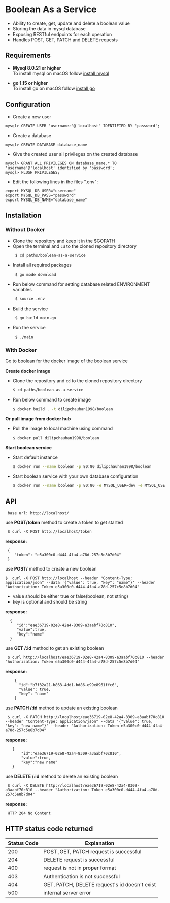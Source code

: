 # Boolean As a Service 
- Ability to create, get, update and delete a boolean value <br />
- Storing the data in mysql database <br />
- Exposing  RESTful endpoints for each operation <br />
- Handles POST, GET, PATCH and DELETE requests <br />

## Requirements
- __Mysql 8.0.21 or higher__ <br />
To install mysql on  macOS follow [install mysql](https://flaviocopes.com/mysql-how-to-install/) <br />

- __go 1.15 or higher__ <br />
To install go on macOS follow [install go](https://www.geeksforgeeks.org/how-to-install-golang-on-macos/) <br />

## Configuration

- Create a new user
```
mysql> CREATE USER 'usernamer'@'localhost' IDENTIFIED BY 'password';
```
- Create a database
```
mysql> CREATE DATABASE database_name
```
- Give the created user all privileges on the created database
```
mysql> GRANT ALL PRIVILEGES ON database_name.* TO 'username'@'localhost' identified by 'password';
mysql> FLUSH PRIVILEGES;
```

- Edit the following lines in the files ".env":

```
export MYSQL_DB_USER="username"     
export MYSQL_DB_PASS="password"
export MYSQL_DB_NAME="database_name"
```
## Installation
### Without Docker
- Clone the repository and keep it in the $GOPATH
- Open the terminal and ``` cd ``` to the cloned repository directory
    ```sh
     $ cd paths/boolean-as-a-service
    ```
- Install all required packages
    ```sh
     $ go mode download
    ```
- Run below command for setting database related ENVIRONMENT variables
    ```sh
     $ source .env
    ```
- Build the service 
    ```sh
     $ go build main.go
    ```
- Run the service 
   ```sh
    $ ./main
   ```
   
### With Docker
Go to [boolean](https://hub.docker.com/r/dilipchauhan1998/boolean) for the docker image of the boolean service

__Create docker image__
- Clone the repository and ```cd``` to the cloned repository directory 
    ```sh
    $ cd paths/boolean-as-a-service
    ```
- Run below command to create image
     ```sh
    $ docker build . -t dilipchauhan1998/boolean
    ```
__Or pull image from docker hub__

- Pull the image to local machine using command
    ```sh
    $ docker pull dilipchauhan1998/boolean
    ```
__Start boolean service__     
- Start default instance
    ```sh
    $ docker run --name boolean -p 80:80 dilipchauhan1998/boolean
    ```
- Start boolean service with your own database configuration  
     ```sh
     $ docker run --name boolean -p 80:80 -e MYSQL_USER=dev -e MYSQL_USER_PWD=dev -e MYSQL_USER_DB=userdb dilipchauhan1998/boolean

     ```

## API
```
 base url: http://localhost/ 
```
use __POST/token__ method to create a token to get started <br />

```
 $ curl -X POST http://localhost/token
```
__response:__
```
 {
    "token": "e5a300c0-d444-4fa4-a78d-257c5e8b7d04"
 }
```
use __POST/__ method to create a new boolean

```
$  curl -X POST http://localhost --header "Content-Type: application/json" --data '{"value": true, "key": "name"}' --header "Authorization: Token e5a300c0-d444-4fa4-a78d-257c5e8b7d04"
```

- value should be either true or false(boolean, not string) <br />
- key is optional and should be string <br />

__response:__
```
  {
     "id":"eae36719-02e8-42a4-8309-a3aabf70c810",
     "value":true,
     "key":"name"
  }
```
use __GET /:id__ method to get an existing boolean
```
 $ curl http://localhost/eae36719-02e8-42a4-8309-a3aabf70c810 --header "Authorization: Token e5a300c0-d444-4fa4-a78d-257c5e8b7d04"
```
__response:__
```
    {
      "id":"b7f32a21-b863-4dd1-bd86-e99e8961ffc6",
      "value": true,
      "key": "name"
    }
```
use __PATCH /:id__ method to update an existing boolean

```
 $ curl -X PATCH http://localhost/eae36719-02e8-42a4-8309-a3aabf70c810 --header "Content-Type: application/json" --data '{"value": true, "key": "new name"}' --header "Authorization: Token e5a300c0-d444-4fa4-a78d-257c5e8b7d04"
```
__response:__
```
   {
       "id":"eae36719-02e8-42a4-8309-a3aabf70c810",
       "value":true,
       "key":"new name"
   }
```
use __DELETE /:id__ method to delete an existing boolean
```
 $ curl -X DELETE http://localhost/eae36719-02e8-42a4-8309-a3aabf70c810 --header "Authorization: Token e5a300c0-d444-4fa4-a78d-257c5e8b7d04"
```
__response:__
```
 HTTP 204 No Content
```
## HTTP status code returned
 Status Code | Explanation |
| ------- | --- |
| 200 | POST ,GET, PATCH request is successful |
| 204 | DELETE request is successful |
| 400 | request is not in proper format |
| 403 | Authentication is not successful |
| 404 | GET, PATCH, DELETE request's id doesn't exist|
| 500 | internal server error|

